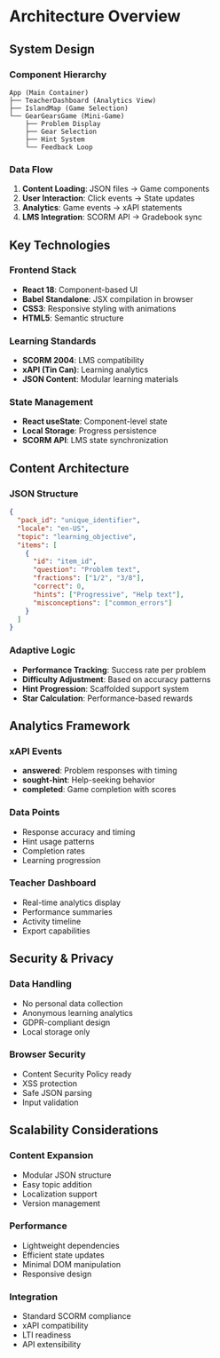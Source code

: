 # Architecture Overview

## System Design

### Component Hierarchy
```
App (Main Container)
├── TeacherDashboard (Analytics View)
├── IslandMap (Game Selection)
└── GearGearsGame (Mini-Game)
    ├── Problem Display
    ├── Gear Selection
    ├── Hint System
    └── Feedback Loop
```

### Data Flow
1. **Content Loading**: JSON files → Game components
2. **User Interaction**: Click events → State updates
3. **Analytics**: Game events → xAPI statements
4. **LMS Integration**: SCORM API → Gradebook sync

## Key Technologies

### Frontend Stack
- **React 18**: Component-based UI
- **Babel Standalone**: JSX compilation in browser
- **CSS3**: Responsive styling with animations
- **HTML5**: Semantic structure

### Learning Standards
- **SCORM 2004**: LMS compatibility
- **xAPI (Tin Can)**: Learning analytics
- **JSON Content**: Modular learning materials

### State Management
- **React useState**: Component-level state
- **Local Storage**: Progress persistence
- **SCORM API**: LMS state synchronization

## Content Architecture

### JSON Structure
```json
{
  "pack_id": "unique_identifier",
  "locale": "en-US",
  "topic": "learning_objective",
  "items": [
    {
      "id": "item_id",
      "question": "Problem text",
      "fractions": ["1/2", "3/8"],
      "correct": 0,
      "hints": ["Progressive", "Help text"],
      "misconceptions": ["common_errors"]
    }
  ]
}
```

### Adaptive Logic
- **Performance Tracking**: Success rate per problem
- **Difficulty Adjustment**: Based on accuracy patterns
- **Hint Progression**: Scaffolded support system
- **Star Calculation**: Performance-based rewards

## Analytics Framework

### xAPI Events
- **answered**: Problem responses with timing
- **sought-hint**: Help-seeking behavior
- **completed**: Game completion with scores

### Data Points
- Response accuracy and timing
- Hint usage patterns
- Completion rates
- Learning progression

### Teacher Dashboard
- Real-time analytics display
- Performance summaries
- Activity timeline
- Export capabilities

## Security & Privacy

### Data Handling
- No personal data collection
- Anonymous learning analytics
- GDPR-compliant design
- Local storage only

### Browser Security
- Content Security Policy ready
- XSS protection
- Safe JSON parsing
- Input validation

## Scalability Considerations

### Content Expansion
- Modular JSON structure
- Easy topic addition
- Localization support
- Version management

### Performance
- Lightweight dependencies
- Efficient state updates
- Minimal DOM manipulation
- Responsive design

### Integration
- Standard SCORM compliance
- xAPI compatibility
- LTI readiness
- API extensibility